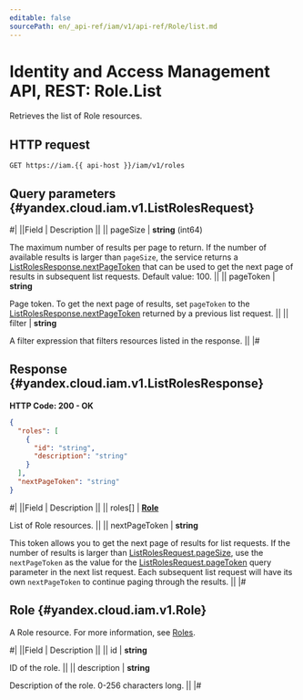 ```yaml
---
editable: false
sourcePath: en/_api-ref/iam/v1/api-ref/Role/list.md
---
```


# Identity and Access Management API, REST: Role.List

Retrieves the list of Role resources.

## HTTP request

```
GET https://iam.{{ api-host }}/iam/v1/roles
```

## Query parameters {#yandex.cloud.iam.v1.ListRolesRequest}

#|
||Field | Description ||
|| pageSize | **string** (int64)

The maximum number of results per page to return. If the number of available
results is larger than `pageSize`,
the service returns a [ListRolesResponse.nextPageToken](#yandex.cloud.iam.v1.ListRolesResponse)
that can be used to get the next page of results in subsequent list requests.
Default value: 100. ||
|| pageToken | **string**

Page token. To get the next page of results, set `pageToken`
to the [ListRolesResponse.nextPageToken](#yandex.cloud.iam.v1.ListRolesResponse)
returned by a previous list request. ||
|| filter | **string**

A filter expression that filters resources listed in the response. ||
|#

## Response {#yandex.cloud.iam.v1.ListRolesResponse}

**HTTP Code: 200 - OK**

```json
{
  "roles": [
    {
      "id": "string",
      "description": "string"
    }
  ],
  "nextPageToken": "string"
}
```

#|
||Field | Description ||
|| roles[] | **[Role](#yandex.cloud.iam.v1.Role)**

List of Role resources. ||
|| nextPageToken | **string**

This token allows you to get the next page of results for list requests. If the number of results
is larger than [ListRolesRequest.pageSize](#yandex.cloud.iam.v1.ListRolesRequest), use
the `nextPageToken` as the value
for the [ListRolesRequest.pageToken](#yandex.cloud.iam.v1.ListRolesRequest) query parameter
in the next list request. Each subsequent list request will have its own
`nextPageToken` to continue paging through the results. ||
|#

## Role {#yandex.cloud.iam.v1.Role}

A Role resource. For more information, see [Roles](/docs/iam/concepts/access-control/roles).

#|
||Field | Description ||
|| id | **string**

ID of the role. ||
|| description | **string**

Description of the role. 0-256 characters long. ||
|#